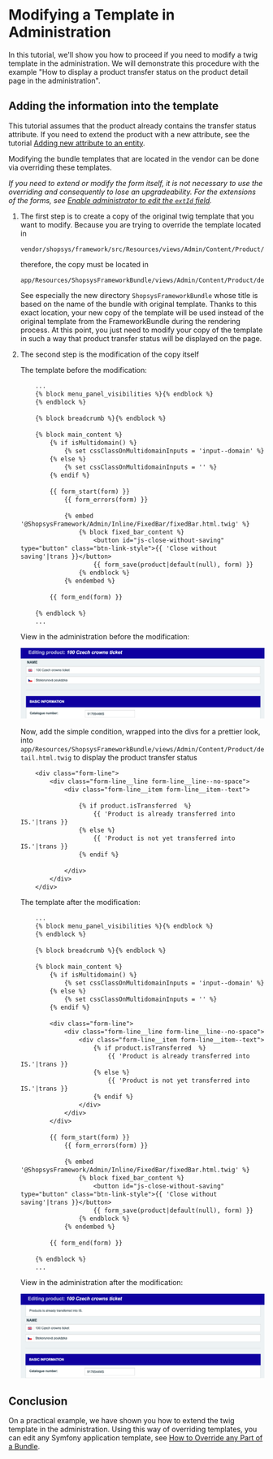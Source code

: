 # Modifying a Template in Administration

In this tutorial, we'll show you how to proceed if you need to modify a twig template in the administration.
We will demonstrate this procedure with the example "How to display a product transfer status on the product detail page in the administration".

## Adding the information into the template

This tutorial assumes that the product already contains the transfer status attribute.
If you need to extend the product with a new attribute, see the tutorial [Adding new attribute to an entity](./adding-new-attribute-to-an-entity.md).

Modifying the bundle templates that are located in the vendor can be done via overriding these templates.

*If you need to extend or modify the form itself, it is not necessary to use the overriding and consequently to lose an upgradeability.
For the extensions of the forms, see [Enable administrator to edit the `extId` field](./adding-new-attribute-to-an-entity.md#enable-administrator-to-edit-the-extId-field).*

1. The first step is to create a copy of the original twig template that you want to modify.
    Because you are trying to override the template located in
    ```
    vendor/shopsys/framework/src/Resources/views/Admin/Content/Product/detail.html.twig
    ```
    therefore, the copy must be located in
    ```
    app/Resources/ShopsysFrameworkBundle/views/Admin/Content/Product/detail.html.twig
    ```
    See especially the new directory `ShopsysFrameworkBundle` whose title is based on the name of the bundle with original template.
    Thanks to this exact location, your new copy of the template will be used instead of the original template from the FrameworkBundle during the rendering process.
    At this point, you just need to modify your copy of the template in such a way that product transfer status will be displayed on the page.

2. The second step is the modification of the copy itself

    The template before the modification:

    ```
        ...
        {% block menu_panel_visibilities %}{% endblock %}
        {% endblock %}

        {% block breadcrumb %}{% endblock %}

        {% block main_content %}
            {% if isMultidomain() %}
                {% set cssClassOnMultidomainInputs = 'input--domain' %}
            {% else %}
                {% set cssClassOnMultidomainInputs = '' %}
            {% endif %}

            {{ form_start(form) }}
                {{ form_errors(form) }}

                {% embed '@ShopsysFramework/Admin/Inline/FixedBar/fixedBar.html.twig' %}
                    {% block fixed_bar_content %}
                        <button id="js-close-without-saving" type="button" class="btn-link-style">{{ 'Close without saving'|trans }}</button>
                        {{ form_save(product|default(null), form) }}
                    {% endblock %}
                {% endembed %}

            {{ form_end(form) }}

        {% endblock %}
        ...
    ```

    View in the administration before the modification:

    ![Admin product detail before](img/modifying-a-template-product-before.png)

    Now, add the simple condition, wrapped into the divs for a prettier look, into `app/Resources/ShopsysFrameworkBundle/views/Admin/Content/Product/detail.html.twig` to display the product transfer status

    ```
        <div class="form-line">
            <div class="form-line__line form-line__line--no-space">
                <div class="form-line__item form-line__item--text">

                    {% if product.isTransferred  %}
                        {{ 'Product is already transferred into IS.'|trans }}
                    {% else %}
                        {{ 'Product is not yet transferred into IS.'|trans }}
                    {% endif %}

                </div>
            </div>
        </div>
    ```

    The template after the modification:

    ```
        ...
        {% block menu_panel_visibilities %}{% endblock %}
        {% endblock %}

        {% block breadcrumb %}{% endblock %}

        {% block main_content %}
            {% if isMultidomain() %}
                {% set cssClassOnMultidomainInputs = 'input--domain' %}
            {% else %}
                {% set cssClassOnMultidomainInputs = '' %}
            {% endif %}

            <div class="form-line">
                <div class="form-line__line form-line__line--no-space">
                    <div class="form-line__item form-line__item--text">
                        {% if product.isTransferred  %}
                            {{ 'Product is already transferred into IS.'|trans }}
                        {% else %}
                            {{ 'Product is not yet transferred into IS.'|trans }}
                        {% endif %}
                    </div>
                </div>
            </div>

            {{ form_start(form) }}
                {{ form_errors(form) }}

                {% embed '@ShopsysFramework/Admin/Inline/FixedBar/fixedBar.html.twig' %}
                    {% block fixed_bar_content %}
                        <button id="js-close-without-saving" type="button" class="btn-link-style">{{ 'Close without saving'|trans }}</button>
                        {{ form_save(product|default(null), form) }}
                    {% endblock %}
                {% endembed %}

            {{ form_end(form) }}

        {% endblock %}
        ...
    ```

    View in the administration after the modification:

    ![Admin product detail after](img/modifying-a-template-product-after.png)

## Conclusion
On a practical example, we have shown you how to extend the twig template in the administration.
Using this way of overriding templates, you can edit any Symfony application template, see [How to Override any Part of a Bundle](https://symfony.com/doc/3.4/templating/overriding.html).
